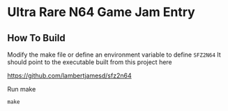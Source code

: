 
# Ultra Rare N64 Game Jam Entry

## How To Build

Modify the make file or define an environment variable to define `SFZ2N64`
It should point to the executable built from this project here

https://github.com/lambertjamesd/sfz2n64

Run make

```
make
```